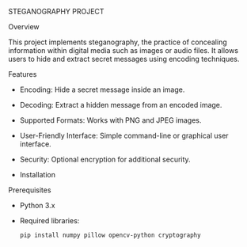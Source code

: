 STEGANOGRAPHY PROJECT

Overview

  This project implements steganography, the practice of concealing information within digital media such as images or audio files. It allows users to hide and extract secret messages using encoding techniques.

Features

- Encoding: Hide a secret message inside an image.

- Decoding: Extract a hidden message from an encoded image.

- Supported Formats: Works with PNG and JPEG images.

- User-Friendly Interface: Simple command-line or graphical user interface.

- Security: Optional encryption for additional security.

- Installation

Prerequisites

- Python 3.x

- Required libraries:

      pip install numpy pillow opencv-python cryptography
